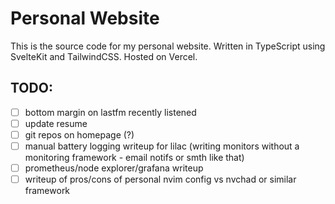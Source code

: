 # Personal Website

This is the source code for my personal website. Written in TypeScript using SvelteKit and TailwindCSS. Hosted on Vercel.


## TODO:

- [ ] bottom margin on lastfm recently listened
- [ ] update resume
- [ ] git repos on homepage (?)
- [ ] manual battery logging writeup for lilac (writing monitors without a monitoring framework - email notifs or smth like that)
- [ ] prometheus/node explorer/grafana writeup
- [ ] writeup of pros/cons of personal nvim config vs nvchad or similar framework
